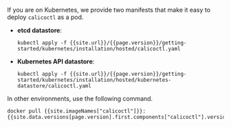 If you are on Kubernetes, we provide two manifests that make it easy to deploy `calicoctl`
as a pod.

- **etcd datastore**:

   ```
   kubectl apply -f {{site.url}}/{{page.version}}/getting-started/kubernetes/installation/hosted/calicoctl.yaml
   ```
   
- **Kubernetes API datastore**:

   ```
   kubectl apply -f {{site.url}}/{{page.version}}/getting-started/kubernetes/installation/hosted/kubernetes-datastore/calicoctl.yaml
   ```

In other environments, use the following command.

```
docker pull {{site.imageNames["calicoctl"]}}:{{site.data.versions[page.version].first.components["calicoctl"].version}}
```
